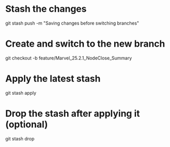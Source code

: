 # Stash the changes
git stash push -m "Saving changes before switching branches"

# Create and switch to the new branch
git checkout -b feature/Marvel_25.2.1_NodeClose_Summary

# Apply the latest stash
git stash apply

# Drop the stash after applying it (optional)
git stash drop
